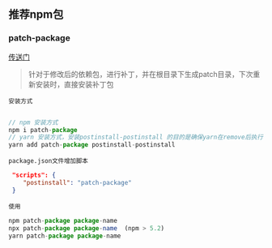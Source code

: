 

## 推荐npm包

### patch-package

[传送门](https://www.npmjs.com/package/patch-package)

> 针对于修改后的依赖包，进行补丁，并在根目录下生成patch目录，下次重新安装时，直接安装补丁包


`安装方式`

```js

// npm 安装方式
npm i patch-package
// yarn 安装方式，安装postinstall-postinstall 的目的是确保yarn在remove后执行补丁操作
yarn add patch-package postinstall-postinstall

```

`package.json文件增加脚本`

```json
 "scripts": {
    "postinstall": "patch-package"
 }
```

`使用`

```js
npm patch-package package-name
npx patch-package package-name  (npm > 5.2)
yarn patch-package package-name

```
